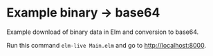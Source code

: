 # Example binary -> base64

Example download of binary data in Elm and conversion to base64.

Run this command `elm-live Main.elm` and go to [http://localhost:8000](http://localhost:8000).
